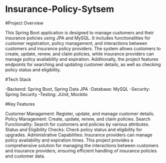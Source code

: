 # Insurance-Policy-Sytsem
#Project Overview

This Spring Boot application is designed to manage customers and their insurance policies using JPA and MySQL.
It includes functionalities for customer registration, policy management, and interactions between customers and insurance policy providers.
The system allows customers to create, update, renew, and claim policies, while insurance providers can manage policy availability and expiration. 
Additionally, the project features endpoints for searching and updating customer details, as well as checking policy status and eligibility.

#Tech Stack

-Backend: Spring Boot, Spring Data JPA
-Database: MySQL
-Security: Spring Security
-Testing: JUnit, Mockito

#Key Features

Customer Management: Register, update, and manage customer details.
Policy Management: Create, update, renew, and claim policies.
Search Functionality: Search for customers and policies by various attributes.
Status and Eligibility Checks: Check policy status and eligibility for upgrades.
Administrative Capabilities: Insurance providers can manage policy availability and expiration times.
This project provides a comprehensive solution for managing the interactions between customers and insurance providers, 
ensuring efficient handling of insurance policies and customer data.


